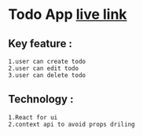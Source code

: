 # Todo App [ live link](https://p-todosapp.netlify.app/)

## Key feature :

    1.user can create todo
    2.user can edit todo
    3.user can delete todo

## Technology :

    1.React for ui
    2.context api to avoid props driling
